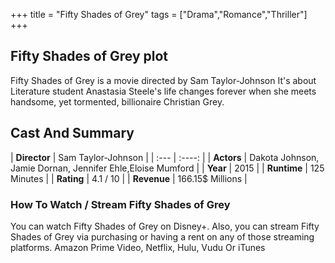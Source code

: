 +++
title = "Fifty Shades of Grey"
tags = ["Drama","Romance","Thriller"]
+++
## Fifty Shades of Grey plot
Fifty Shades of Grey is a movie directed by Sam Taylor-Johnson It's about Literature student Anastasia Steele's life changes forever when she meets handsome, yet tormented, billionaire Christian Grey.
## Cast And Summary
| **Director**      | Sam Taylor-Johnson |
    | :---        |    :----:   |
    |  **Actors** | Dakota Johnson, Jamie Dornan, Jennifer Ehle,Eloise Mumford |
    | **Year**   | 2015    |
    |  **Runtime** | 125 Minutes |
    |  **Rating** | 4.1 / 10 | 
    |  **Revenue** | 166.15$ Millions |
### How To Watch / Stream Fifty Shades of Grey
You can watch Fifty Shades of Grey on Disney+.
Also, you can stream Fifty Shades of Grey via purchasing or having a rent on any of those streaming platforms.
Amazon Prime Video, Netflix, Hulu, Vudu Or iTunes